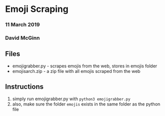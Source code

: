 # Emoji Scraping
### 11 March 2019
### David McGinn

## Files

* emojigrabber.py - scrapes emojis from the web, stores in emojis folder
* emojisarch.zip - a zip file with all emojis scraped from the web

## Instructions

1. simply run emojigrabber.py with `python3 emojigrabber.py`
2. also, make sure the folder `emojis` exists in the same folder as the python file
